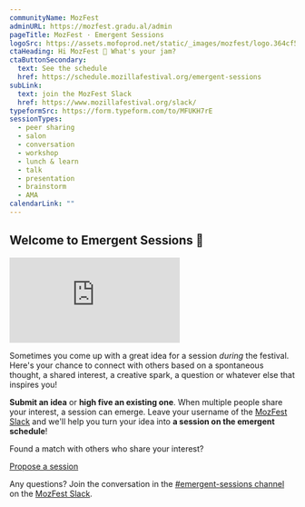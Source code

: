 ```yaml
---
communityName: MozFest
adminURL: https://mozfest.gradu.al/admin
pageTitle: MozFest · Emergent Sessions
logoSrc: https://assets.mofoprod.net/static/_images/mozfest/logo.364cf5df72b2.svg
ctaHeading: Hi MozFest 👋 What's your jam?
ctaButtonSecondary:
  text: See the schedule
  href: https://schedule.mozillafestival.org/emergent-sessions
subLink:
  text: join the MozFest Slack
  href: https://www.mozillafestival.org/slack/
typeformSrc: https://form.typeform.com/to/MFUKH7rE
sessionTypes:
  - peer sharing
  - salon
  - conversation
  - workshop
  - lunch & learn
  - talk
  - presentation
  - brainstorm
  - AMA
calendarLink: ""
---
```


## Welcome to Emergent Sessions 🌱

<div class="aspect-w-16 aspect-h-9 my-8">
  <iframe src="https://www.youtube-nocookie.com/embed/Ps4V3qLv6S4" title="YouTube video player" frameborder="0" allow="accelerometer; autoplay; clipboard-write; encrypted-media; gyroscope; picture-in-picture" allowfullscreen></iframe>
</div>

Sometimes you come up with a great idea for a session _during_ the festival. Here's your chance to connect with others based on a spontaneous thought, a shared interest, a creative spark, a question or whatever else that inspires you!

**Submit an idea** or **high five an existing one**. When multiple people share your interest, a session can emerge. Leave your username of the [MozFest Slack](https://www.mozillafestival.org/en/slack/) and we'll help you turn your idea into **a session on the emergent schedule**!

Found a match with others who share your interest?

<div class="inline-flex rounded-md shadow cursor-pointer">
  <a href="https://pretalx.com/mozfest-2022/cfp?access_code=emergent" target="_blank" class="inline-flex items-center justify-center px-5 py-3 border border-transparent text-base md:text-lg font-medium rounded-md text-secondary bg-white hover:bg-secondary-washed no-underline">Propose a session</a>
</div>

Any questions? Join the conversation in the [#emergent-sessions channel](https://app.slack.com/client/T170JCUN6/C01PXSJ9AH0) on the [MozFest Slack](https://www.mozillafestival.org/en/slack/).
